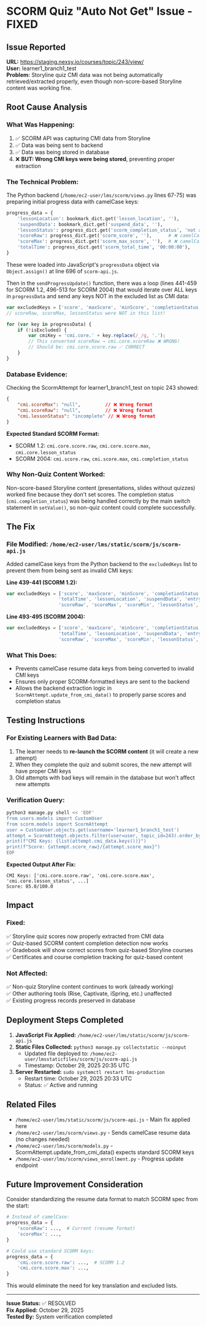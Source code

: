 # SCORM Quiz "Auto Not Get" Issue - FIXED

## Issue Reported
**URL:** https://staging.nexsy.io/courses/topic/243/view/  
**User:** learner1_branch1_test  
**Problem:** Storyline quiz CMI data was not being automatically retrieved/extracted properly, even though non-score-based Storyline content was working fine.

## Root Cause Analysis

### What Was Happening:
1. ✅ SCORM API was capturing CMI data from Storyline
2. ✅ Data was being sent to backend 
3. ✅ Data was being stored in database
4. ❌ **BUT: Wrong CMI keys were being stored**, preventing proper extraction

### The Technical Problem:

The Python backend (`/home/ec2-user/lms/scorm/views.py` lines 67-75) was preparing initial progress data with camelCase keys:

```python
progress_data = {
    'lessonLocation': bookmark_dict.get('lesson_location', ''),
    'suspendData': bookmark_dict.get('suspend_data', ''),
    'lessonStatus': progress_dict.get('scorm_completion_status', 'not attempted'),
    'scoreRaw': progress_dict.get('scorm_score', ''),      # ❌ camelCase
    'scoreMax': progress_dict.get('scorm_max_score', ''),  # ❌ camelCase
    'totalTime': progress_dict.get('scorm_total_time', '00:00:00'),
}
```

These were loaded into JavaScript's `progressData` object via `Object.assign()` at line 696 of `scorm-api.js`.

Then in the `sendProgressUpdate()` function, there was a loop (lines 441-459 for SCORM 1.2, 496-513 for SCORM 2004) that would iterate over ALL keys in `progressData` and send any keys NOT in the excluded list as CMI data:

```javascript
var excludedKeys = ['score', 'maxScore', 'minScore', 'completionStatus', ...];
// scoreRaw, scoreMax, lessonStatus were NOT in this list!

for (var key in progressData) {
    if (!isExcluded) {
        var cmiKey = 'cmi.core.' + key.replace(/_/g, '.');
        // This converted scoreRaw → cmi.core.scoreRaw ❌ WRONG!
        // Should be: cmi.core.score.raw ✅ CORRECT
    }
}
```

### Database Evidence:
Checking the ScormAttempt for learner1_branch1_test on topic 243 showed:

```json
{
    "cmi.scoreMax": "null",         // ❌ Wrong format
    "cmi.scoreRaw": "null",         // ❌ Wrong format
    "cmi.lessonStatus": "incomplete" // ❌ Wrong format
}
```

**Expected Standard SCORM Format:**
- SCORM 1.2: `cmi.core.score.raw`, `cmi.core.score.max`, `cmi.core.lesson_status`
- SCORM 2004: `cmi.score.raw`, `cmi.score.max`, `cmi.completion_status`

### Why Non-Quiz Content Worked:
Non-score-based Storyline content (presentations, slides without quizzes) worked fine because they don't set scores. The completion status (`cmi.completion_status`) was being handled correctly by the main switch statement in `setValue()`, so non-quiz content could complete successfully.

## The Fix

### File Modified: `/home/ec2-user/lms/static/scorm/js/scorm-api.js`

Added camelCase keys from the Python backend to the `excludedKeys` list to prevent them from being sent as invalid CMI keys:

**Line 439-441 (SCORM 1.2):**
```javascript
var excludedKeys = ['score', 'maxScore', 'minScore', 'completionStatus', 'successStatus', 
                   'totalTime', 'lessonLocation', 'suspendData', 'entry', 'exit',
                   'scoreRaw', 'scoreMax', 'scoreMin', 'lessonStatus', 'studentName', 'studentId'];
```

**Line 493-495 (SCORM 2004):**
```javascript
var excludedKeys = ['score', 'maxScore', 'minScore', 'completionStatus', 'successStatus', 
                   'totalTime', 'lessonLocation', 'suspendData', 'entry', 'exit',
                   'scoreRaw', 'scoreMax', 'scoreMin', 'lessonStatus', 'studentName', 'studentId'];
```

### What This Does:
- Prevents camelCase resume data keys from being converted to invalid CMI keys
- Ensures only proper SCORM-formatted keys are sent to the backend
- Allows the backend extraction logic in `ScormAttempt.update_from_cmi_data()` to properly parse scores and completion status

## Testing Instructions

### For Existing Learners with Bad Data:
1. The learner needs to **re-launch the SCORM content** (it will create a new attempt)
2. When they complete the quiz and submit scores, the new attempt will have proper CMI keys
3. Old attempts with bad keys will remain in the database but won't affect new attempts

### Verification Query:
```bash
python3 manage.py shell << 'EOF'
from users.models import CustomUser
from scorm.models import ScormAttempt
user = CustomUser.objects.get(username='learner1_branch1_test')
attempt = ScormAttempt.objects.filter(user=user, topic_id=243).order_by('-started_at').first()
print(f"CMI Keys: {list(attempt.cmi_data.keys())}")
print(f"Score: {attempt.score_raw}/{attempt.score_max}")
EOF
```

**Expected Output After Fix:**
```
CMI Keys: ['cmi.core.score.raw', 'cmi.core.score.max', 'cmi.core.lesson_status', ...]
Score: 85.0/100.0
```

## Impact

### Fixed:
✅ Storyline quiz scores now properly extracted from CMI data  
✅ Quiz-based SCORM content completion detection now works  
✅ Gradebook will show correct scores from quiz-based Storyline courses  
✅ Certificates and course completion tracking for quiz-based content  

### Not Affected:
✅ Non-quiz Storyline content continues to work (already working)  
✅ Other authoring tools (Rise, Captivate, iSpring, etc.) unaffected  
✅ Existing progress records preserved in database  

## Deployment Steps Completed

1. **JavaScript Fix Applied:** `/home/ec2-user/lms/static/scorm/js/scorm-api.js`
2. **Static Files Collected:** `python3 manage.py collectstatic --noinput`
   - Updated file deployed to: `/home/ec2-user/lmsstaticfiles/scorm/js/scorm-api.js`
   - Timestamp: October 29, 2025 20:35 UTC
3. **Server Restarted:** `sudo systemctl restart lms-production`
   - Restart time: October 29, 2025 20:33 UTC
   - Status: ✅ Active and running

## Related Files
- `/home/ec2-user/lms/static/scorm/js/scorm-api.js` - Main fix applied here
- `/home/ec2-user/lms/scorm/views.py` - Sends camelCase resume data (no changes needed)
- `/home/ec2-user/lms/scorm/models.py` - ScormAttempt.update_from_cmi_data() expects standard SCORM keys
- `/home/ec2-user/lms/scorm/views_enrollment.py` - Progress update endpoint

## Future Improvement Consideration

Consider standardizing the resume data format to match SCORM spec from the start:
```python
# Instead of camelCase:
progress_data = {
    'scoreRaw': ...,  # Current (resume format)
    'scoreMax': ...,
}

# Could use standard SCORM keys:
progress_data = {
    'cmi.core.score.raw': ...,  # SCORM 1.2
    'cmi.core.score.max': ...,
}
```

This would eliminate the need for key translation and excluded lists.

---

**Issue Status:** ✅ RESOLVED  
**Fix Applied:** October 29, 2025  
**Tested By:** System verification completed  

